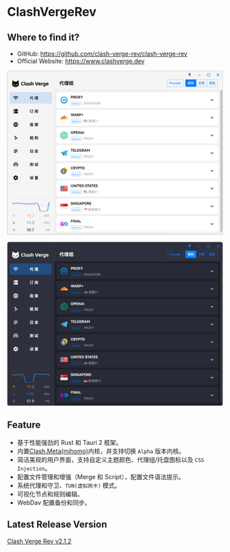 # ClashVergeRev

## Where to find it?

* GitHub: https://github.com/clash-verge-rev/clash-verge-rev
* Official Website: https://www.clashverge.dev

![Light theme](img/ClashVergeRev_light.png)

![Dark Theme](img/ClashVergeRev_dark.png)

## Feature

* 基于性能强劲的 Rust 和 Tauri 2 框架。
* 内置[Clash.Meta(mihomo)](https://github.com/MetaCubeX/mihomo)内核，并支持切换 `Alpha` 版本内核。
* 简洁美观的用户界面，支持自定义主题颜色、代理组/托盘图标以及 `CSS Injection`。
* 配置文件管理和增强（Merge 和 Script），配置文件语法提示。
* 系统代理和守卫、`TUN(虚拟网卡)` 模式。
* 可视化节点和规则编辑。
* WebDav 配置备份和同步。

## Latest Release Version

[Clash Verge Rev v2.1.2](https://github.com/clash-verge-rev/clash-verge-rev/releases/tag/v2.1.2)
